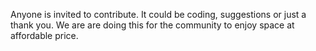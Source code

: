 Anyone is invited to contribute. It could be coding, suggestions or just a thank you. 
We are are doing this for the community to enjoy space at affordable price.
